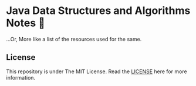 # Java Data Structures and Algorithms Notes :notebook:
...Or, More like a list of the resources used for the same. 


## License

This repository is under The MIT License. Read the [LICENSE](https://github.com/IdealisticINTJ/CSE-2001_DSA/blob/master/LICENSE) here for more information.
